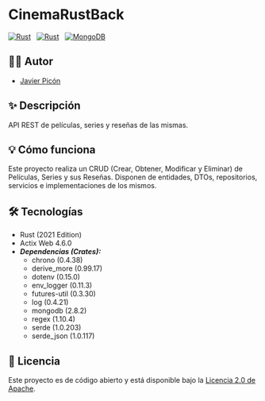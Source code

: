 # CinemaRustBack

[![Rust](https://img.shields.io/badge/2021-black?style=for-the-badge&logo=rust&logoColor=white&label=Rust&labelColor=black&color=white)](https://www.rust-lang.org/es) &nbsp;
[![Rust](https://img.shields.io/badge/4.6.0-black?style=for-the-badge&logo=actix&logoColor=white&label=Actix%20Web&labelColor=black&color=white)](https://www.rust-lang.org/es) &nbsp;
[![MongoDB](https://img.shields.io/badge/MongoDB-6.0+-00684A?style=for-the-badge&logo=mongodb&logoColor=white&labelColor=101010)](https://www.mongodb.com)

## 🙋‍♂️ Autor

* [Javier Picón](https://github.com/MCPikon)

## ✨ Descripción

API REST de películas, series y reseñas de las mismas.

## 💡 Cómo funciona

Este proyecto realiza un CRUD (Crear, Obtener, Modificar y Eliminar) de Películas, Series y sus Reseñas. Disponen de entidades, DTOs, repositorios, servicios e implementaciones de los mismos.

## 🛠 Tecnologías

* Rust (2021 Edition)
* Actix Web 4.6.0
* _**Dependencias (Crates):**_
    * chrono (0.4.38)
    * derive_more (0.99.17)
    * dotenv (0.15.0)
    * env_logger (0.11.3)
    * futures-util (0.3.30)
    * log (0.4.21)
    * mongodb (2.8.2)
    * regex (1.10.4)
    * serde (1.0.203)
    * serde_json (1.0.117)

## 📄 Licencia

Este proyecto es de código abierto y está disponible bajo la [Licencia 2.0 de Apache](LICENSE).
